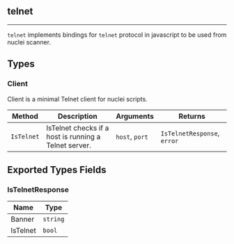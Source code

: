 ## telnet 
---


`telnet` implements bindings for `telnet` protocol in javascript
to be used from nuclei scanner.



## Types

### Client

 Client is a minimal Telnet client for nuclei scripts.

| Method | Description | Arguments | Returns |
|--------|-------------|-----------|---------|
| `IsTelnet` |  IsTelnet checks if a host is running a Telnet server. | `host`, `port` | `IsTelnetResponse`, `error` |




## Exported Types Fields
### IsTelnetResponse

| Name | Type | 
|--------|-------------|
| Banner | `string` |
| IsTelnet | `bool` |




